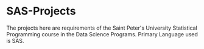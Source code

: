 # SAS-Projects

The projects here are requirements of the Saint Peter's University Statistical Programming course in the Data Science Programs.
Primary Language used is SAS.
